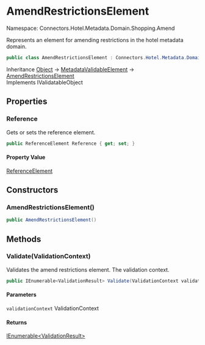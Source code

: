 # AmendRestrictionsElement

Namespace: Connectors.Hotel.Metadata.Domain.Shopping.Amend

Represents an element for amending restrictions in the hotel metadata domain.

```csharp
public class AmendRestrictionsElement : Connectors.Hotel.Metadata.Domain.Common.MetadataValidableElement, System.ComponentModel.DataAnnotations.IValidatableObject
```

Inheritance [Object](https://docs.microsoft.com/en-us/dotnet/api/system.object) → [MetadataValidableElement](./connectors.hotel.metadata.domain.common.metadatavalidableelement) → [AmendRestrictionsElement](./connectors.hotel.metadata.domain.shopping.amend.amendrestrictionselement)<br />
Implements IValidatableObject

## Properties

### **Reference**

Gets or sets the reference element.

```csharp
public ReferenceElement Reference { get; set; }
```

#### Property Value

[ReferenceElement](./connectors.hotel.metadata.domain.common.referenceelement)<br />

## Constructors

### **AmendRestrictionsElement()**

```csharp
public AmendRestrictionsElement()
```

## Methods

### **Validate(ValidationContext)**

Validates the amend restrictions element.
 The validation context.

```csharp
public IEnumerable<ValidationResult> Validate(ValidationContext validationContext)
```

#### Parameters

`validationContext` ValidationContext<br />

#### Returns

[IEnumerable\<ValidationResult\>](https://docs.microsoft.com/en-us/dotnet/api/system.collections.generic.ienumerable-1)<br />
